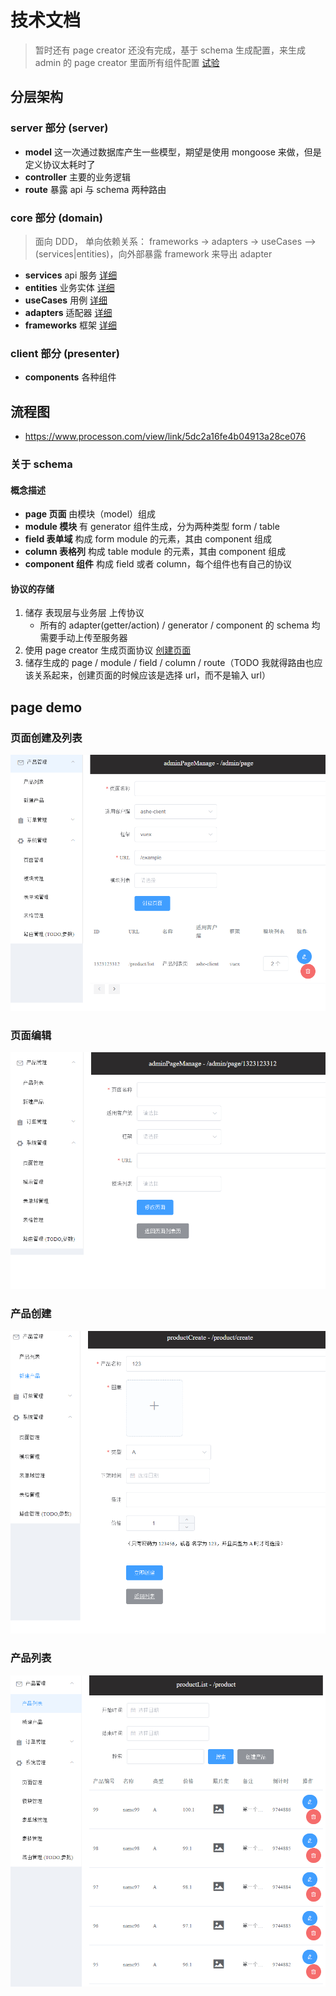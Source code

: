 # 技术文档

> 暂时还有 page creator 还没有完成，基于 schema 生成配置，来生成 admin 的 page creator 里面所有组件配置 [试验](./server/playground.js)

## 分层架构

### server 部分 (server)

-   **model** 这一次通过数据库产生一些模型，期望是使用 mongoose 来做，但是定义协议太耗时了
-   **controller** 主要的业务逻辑
-   **route** 暴露 api 与 schema 两种路由

### core 部分 (domain)

> 面向 DDD， 单向依赖关系： frameworks -> adapters -> useCases —> (services|entities)，向外部暴露 framework 来导出 adapter

-   **services** api 服务 [详细](./core/src/services/README.md)
-   **entities** 业务实体 [详细](./core/src/entities/README.md)
-   **useCases** 用例 [详细](./core/src/useCases/README.md)
-   **adapters** 适配器 [详细](./core/src/adapters/README.md)
-   **frameworks** 框架 [详细](./core/src/frameworks/README.md)

### client 部分 (presenter)

-   **components** 各种组件

## 流程图

-   https://www.processon.com/view/link/5dc2a16fe4b04913a28ce076

### 关于 schema

#### 概念描述

-   **page 页面** 由模块（model）组成
-   **module 模块** 有 generator 组件生成，分为两种类型 form / table
-   **field 表单域** 构成 form module 的元素，其由 component 组成
-   **column 表格列** 构成 table module 的元素，其由 component 组成
-   **component 组件** 构成 field 或者 column，每个组件也有自己的协议

#### 协议的存储

1. 储存 表现层与业务层 上传协议
    - 所有的 adapter(getter/action) / generator / component 的 schema 均需要手动上传至服务器
2. 使用 page creator 生成页面协议 [创建页面](https://www.processon.com/view/link/5dc2a16fe4b04913a28ce076)
3. 储存生成的 page / module / field / column / route（TODO 我就得路由也应该关系起来，创建页面的时候应该是选择 url，而不是输入 url）

## page demo

### 页面创建及列表

![](./snapshot/page_create_list.png)

### 页面编辑

![](./snapshot/page_edit.png)

### 产品创建

![](./snapshot/product_create.png)

### 产品列表

![](./snapshot/produt_list.png)
